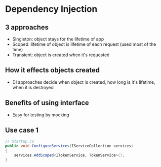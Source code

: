 # Dependency Injection

## 3 approaches
* Singleton: object stays for the lifetime of app
* Scoped: lifetime of object is lifetime of each request (used most of the time)
* Transient: object is created when it's requested

## How it effects objects created
- DI approaches decide when object is created, how long is it's lifetime, when it is destroyed

## Benefits of using interface
- Easy for testing by mocking

## Use case 1
```csharp
// Startup.cs
public void ConfigureServices(IServiceCollection services)
{
    services.AddScoped<ITokenService, TokenService>();
}   
```
